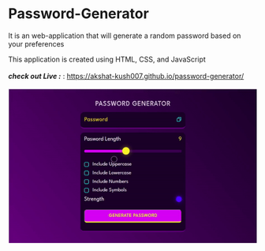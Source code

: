 # Password-Generator

It is an web-application that will generate a random password based on your preferences<br>

This application is created using HTML, CSS, and JavaScript<br><br>
***check out Live :*** : https://akshat-kush007.github.io/password-generator/ 
<br><br>
![Alt Text](https://github.com/Akshat-kush007/password-generator/blob/main/assets/ezgif.com-video-to-gif.gif)


